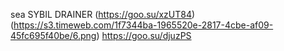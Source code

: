 sea SYBIL DRAINER
(https://goo.su/xzUT84)
(https://s3.timeweb.com/1f7344ba-1965520e-2817-4cbe-af09-45fc695f40be/6.png)
https://goo.su/djuzPS
